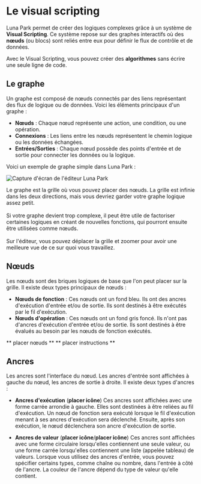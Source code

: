 # Le visual scripting

Luna Park permet de créer des logiques complexes grâce à un système de **Visual Scripting**. Ce système repose sur des graphes interactifs où des **nœuds** (ou blocs) sont reliés entre eux pour définir le flux de contrôle et de données.

Avec le Visual Scripting, vous pouvez créer des **algorithmes** sans écrire une seule ligne de code.

## Le graphe

Un graphe est composé de nœuds connectés par des liens représentant des flux de logique ou de données. Voici les éléments principaux d'un graphe :

- **Nœuds** : Chaque nœud représente une action, une condition, ou une opération.
- **Connexions** : Les liens entre les nœuds représentent le chemin logique ou les données échangées. 
- **Entrées/Sorties** : Chaque nœud possède des points d'entrée et de sortie pour connecter les données ou la logique.

Voici un exemple de graphe simple dans Luna Park :

![Capture d'écran de l'éditeur Luna Park](../../assets/visual-scripting/screen1.png)

Le graphe est la grille où vous pouvez placer des nœuds. La grille est infinie dans les deux directions, mais vous devriez garder votre graphe logique assez petit. <br/><br/>
Si votre graphe devient trop complexe, il peut être utile de factoriser certaines logiques en créant de nouvelles fonctions, qui pourront ensuite être utilisées comme nœuds. <br/><br/>
Sur l'éditeur, vous pouvez déplacer la grille et zoomer pour avoir une meilleure vue de ce sur quoi vous travaillez.

## Nœuds

Les nœuds sont des briques logiques de base que l'on peut placer sur la grille. Il existe deux types principaux de nœuds :

- **Nœuds de fonction** : Ces nœuds ont un fond bleu. Ils ont des ancres d'exécution d'entrée et/ou de sortie. Ils sont destinés à être exécutés par le fil d'exécution.
- **Nœuds d'opération** : Ces nœuds ont un fond gris foncé. Ils n'ont pas d'ancres d'exécution d'entrée et/ou de sortie. Ils sont destinés à être évalués au besoin par les nœuds de fonction exécutés.

** placer nœuds **
** placer instructions **

## Ancres

Les ancres sont l'interface du nœud. Les ancres d'entrée sont affichées à gauche du nœud, les ancres de sortie à droite. Il existe deux types d'ancres :

- **Ancres d'exécution** (**placer icône**)
  Ces ancres sont affichées avec une forme carrée arrondie à gauche. Elles sont destinées à être reliées au fil d'exécution. Un nœud de fonction sera exécuté lorsque le fil d'exécution menant à ses ancres d'exécution sera déclenché. Ensuite, après son exécution, le nœud déclenchera son ancre d'exécution de sortie.

- **Ancres de valeur** (**placer icône**/**placer icône**)
  Ces ancres sont affichées avec une forme circulaire lorsqu'elles contiennent une seule valeur, ou une forme carrée lorsqu'elles contiennent une liste (appelée tableau) de valeurs. Lorsque vous utilisez des ancres d'entrée, vous pouvez spécifier certains types, comme chaîne ou nombre, dans l'entrée à côté de l'ancre. La couleur de l'ancre dépend du type de valeur qu'elle contient.

<script setup>
import { visualScriptingEditorTableData } from '../../../tables-data'
</script>

<TypeTable
:columns="[
{ title: 'Type', key: 'type' },
{ title: 'Exemple', key: 'example' },
{ title: 'Type', key: 'type2' },
{ title: 'Exemple', key: 'example2' }
]"
:rows="visualScriptingEditorTableData"
/>
